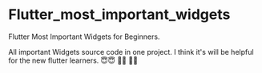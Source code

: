 # Flutter_most_important_widgets
Flutter Most Important Widgets for Beginners.

All important Widgets source code in one project. I think it's will be helpful for the new flutter learners. 😇😇 👨‍💻 👩‍💻
